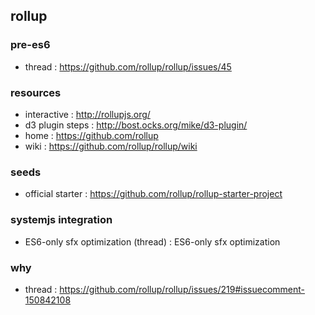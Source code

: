 ## rollup

### pre-es6
- thread : https://github.com/rollup/rollup/issues/45

### resources
- interactive : http://rollupjs.org/
- d3 plugin steps : http://bost.ocks.org/mike/d3-plugin/
- home : https://github.com/rollup
- wiki : https://github.com/rollup/rollup/wiki

### seeds
- official starter : https://github.com/rollup/rollup-starter-project

### systemjs integration
- ES6-only sfx optimization (thread) : ES6-only sfx optimization

### why
- thread : https://github.com/rollup/rollup/issues/219#issuecomment-150842108
